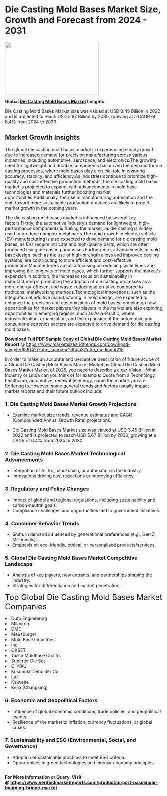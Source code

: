 <H1>Die Casting Mold Bases Market Size, Growth and Forecast from 2024 - 2031</H1><img class="aligncenter size-medium wp-image-584254" src="https://thirdeyenews.in/wp-content/uploads/2024/09/Global-Market-Research-300x168.jpeg" alt="" width="300" height="168" /><p><strong>Global&nbsp;<a href="https://www.marketsizeandtrends.com/download-sample/659142/?utm_source=Github8j?utm_medium=215">Die Casting Mold Bases Market</a> Insights</strong></p><p>Die Casting Mold Bases Market size was valued at USD 3.45 Billion in 2022 and is projected to reach USD 5.67 Billion by 2030, growing at a CAGR of 6.4% from 2024 to 2030.</p><p><h2>Market Growth Insights</h2> <p>The global die casting mold bases market is experiencing steady growth due to increased demand for precision manufacturing across various industries, including automotive, aerospace, and electronics.The growing need for lightweight and durable components has driven the demand for die casting processes, where mold bases play a crucial role in ensuring accuracy, stability, and efficiency.As industries continue to prioritize high-quality and cost-effective production methods, the die casting mold bases market is projected to expand, with advancements in mold base technologies and materials further boosting market opportunities.Additionally, the rise in manufacturing automation and the shift toward more sustainable production practices are likely to propel market growth in the coming years.</p> <p>The die casting mold bases market is influenced by several key factors.Firstly, the automotive industry’s demand for lightweight, high-performance components is fueling the market, as die casting is widely used to produce complex metal parts.The rapid growth in electric vehicle (EV) manufacturing is also expected to drive demand for die casting mold bases, as EVs require intricate and high-quality parts, which are often produced using die casting processes.Furthermore, advancements in mold base design, such as the use of high-strength alloys and improved cooling systems, are contributing to more efficient and cost-effective production.Manufacturers are also focusing on reducing cycle times and improving the longevity of mold bases, which further supports the market's expansion.In addition, the increased focus on sustainability in manufacturing is promoting the adoption of die casting processes as a more energy-efficient and waste-reducing alternative compared to traditional metalworking methods.Technological innovations, such as the integration of additive manufacturing in mold design, are expected to enhance the precision and customization of mold bases, opening up new opportunities for market players.Key players in the market are also exploring opportunities in emerging regions, such as Asia-Pacific, where industrialization, urbanization, and the expansion of the automotive and consumer electronics sectors are expected to drive demand for die casting mold bases.<p><span class=""><strong>Download Full PDF Sample Copy of Global Die Casting Mold Bases Market Report</strong> @ <a href="https://www.marketsizeandtrends.com/download-sample/659142/?utm_source=Github8j?utm_medium=215" target="_blank">https://www.marketsizeandtrends.com/download-sample/659142/?utm_source=Github8j?utm_medium=215</a></span></p><p>In order to make an accurate and perceptive description of future scope of a Global&nbsp;Die Casting Mold Bases Market Market as Global&nbsp;Die Casting Mold Bases Market Market of 2025, you need to describe a clear Vision &ndash; What Industry or Linda can you think of for example: Quote from a Technology, healthcare, automotive, renewable energy, name the market you are Reffering to.However, some general trends and factors usually impact market reports and their future outlook include:</p><h3>1.&nbsp;<strong>Die Casting Mold Bases Market Growth Projections</strong></h3><ul><li>Examine market size trends, revenue estimates and CAGR (Compounded Annual Growth Rate) projections.</li><li><p>Die Casting Mold Bases Market size was valued at USD 3.45 Billion in 2022 and is projected to reach USD 5.67 Billion by 2030, growing at a CAGR of 6.4% from 2024 to 2030.</p></li></ul><h3>2.&nbsp;<strong>Die Casting Mold Bases Market Technological Advancements</strong></h3><ul><li>Integration of AI, IoT, blockchain, or automation in the industry.</li><li>Innovations driving cost reductions or improving efficiency.</li></ul><h3>3.&nbsp;<strong>Regulatory and Policy Changes</strong></h3><ul><li>Impact of global and regional regulations, including sustainability and carbon-neutral goals.</li><li>Compliance challenges and opportunities tied to government initiatives.</li></ul><h3>4.&nbsp;<strong>Consumer Behavior Trends</strong></h3><ul><li>Shifts in demand influenced by generational preferences (e.g., Gen Z, Millennials).</li><li>Emphasis on eco-friendly, ethical, or personalized products/services.</li></ul><h3>5.&nbsp;<strong>Global Die Casting Mold Bases Market Competitive Landscape</strong></h3><ul><li>Analysis of key players, new entrants, and partnerships shaping the industry.</li><li>Strategies for differentiation and market penetration.</li></ul><p data-pm-slice="1 1 []"><span style="color: inherit; font-family: inherit; font-size: 25px;">Top Global Die Casting Mold Bases Market Companies</span></p><div class="" data-test-id=""><p><li>Dufo Engineering</li><li> Milacron</li><li> DME</li><li> Meusburger</li><li> Mold Base Industries</li><li> Inc</li><li> OKSET</li><li> Taikin Moldbase Co.Ltd.</li><li> Superior Die Set</li><li> CHYAU</li><li> Kusunoki Dieholder Co.</li><li> Ltd.</li><li> Kaiweite</li><li> Kejia (Changxing)</li></p></div><h3>6.&nbsp;<strong>Economic and Geopolitical Factors</strong></h3><ul><li>Influence of global economic conditions, trade policies, and geopolitical events.</li><li>Resilience of the market to inflation, currency fluctuations, or global crises.</li></ul><h3>7.&nbsp;<strong>Sustainability and ESG (Environmental, Social, and Governance)</strong></h3><ul><li>Adoption of sustainable practices to meet ESG criteria.</li><li>Opportunities in green technologies and circular economy principles.</li></ul><h2><strong style="font-size: 14px;">For More Information or Query, Visit @&nbsp;</strong><a style="background-color: #ffffff; font-size: 14px;" href="https://www.marketsizeandtrends.com/report/die-casting-mold-bases-market/" target="_blank">https://www.verifiedmarketreports.com/product/airport-passenger-boarding-bridge-market</a></h2>